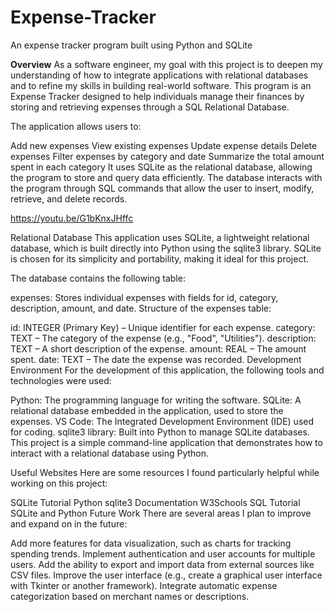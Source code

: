 # Expense-Tracker
An expense tracker program built using Python and SQLite

**Overview**
As a software engineer, my goal with this project is to deepen my understanding of how to integrate applications with relational databases and to refine my skills in building real-world software. This program is an Expense Tracker designed to help individuals manage their finances by storing and retrieving expenses through a SQL Relational Database.

The application allows users to:

Add new expenses
View existing expenses
Update expense details
Delete expenses
Filter expenses by category and date
Summarize the total amount spent in each category
It uses SQLite as the relational database, allowing the program to store and query data efficiently. The database interacts with the program through SQL commands that allow the user to insert, modify, retrieve, and delete records.

https://youtu.be/G1bKnxJHffc

Relational Database
This application uses SQLite, a lightweight relational database, which is built directly into Python using the sqlite3 library. SQLite is chosen for its simplicity and portability, making it ideal for this project.

The database contains the following table:

expenses: Stores individual expenses with fields for id, category, description, amount, and date.
Structure of the expenses table:

id: INTEGER (Primary Key) – Unique identifier for each expense.
category: TEXT – The category of the expense (e.g., "Food", "Utilities").
description: TEXT – A short description of the expense.
amount: REAL – The amount spent.
date: TEXT – The date the expense was recorded.
Development Environment
For the development of this application, the following tools and technologies were used:

Python: The programming language for writing the software.
SQLite: A relational database embedded in the application, used to store the expenses.
VS Code: The Integrated Development Environment (IDE) used for coding.
sqlite3 library: Built into Python to manage SQLite databases.
This project is a simple command-line application that demonstrates how to interact with a relational database using Python.

Useful Websites
Here are some resources I found particularly helpful while working on this project:

SQLite Tutorial
Python sqlite3 Documentation
W3Schools SQL Tutorial
SQLite and Python
Future Work
There are several areas I plan to improve and expand on in the future:

Add more features for data visualization, such as charts for tracking spending trends.
Implement authentication and user accounts for multiple users.
Add the ability to export and import data from external sources like CSV files.
Improve the user interface (e.g., create a graphical user interface with Tkinter or another framework).
Integrate automatic expense categorization based on merchant names or descriptions.
